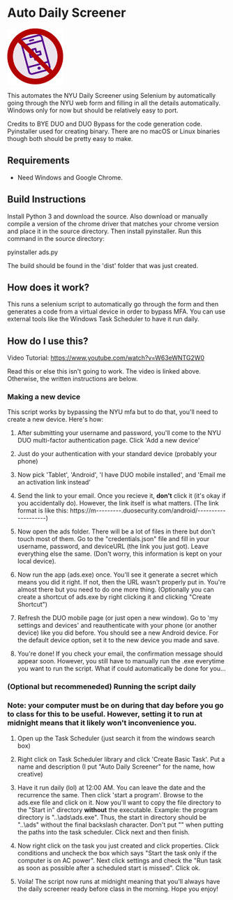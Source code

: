 # Auto Daily Screener

<p align="left">
  <img width="128" src="daily_screener_cancel.png" />
</p>


This automates the NYU Daily Screener using Selenium by automatically going through the NYU web form and filling in all the details automatically. Windows only for now but should be relatively easy to port.

Credits to BYE DUO and DUO Bypass for the code generation code. Pyinstaller used for creating binary. There are no macOS or Linux binaries though both should be pretty easy to make.

## Requirements

- Need Windows and Google Chrome. 

## Build Instructions

Install Python 3 and download the source. Also download or manually compile a version of the chrome driver that matches your chrome version and place it in the source directory. Then install pyinstaller. Run this command in the source directory:

pyinstaller ads.py

The build should be found in the 'dist' folder that was just created.

## How does it work?

This runs a selenium script to automatically go through the form and then generates a code from a virtual device in order to bypass MFA. You can use external tools like the Windows Task Scheduler to have it run daily.

## How do I use this?

Video Tutorial: https://www.youtube.com/watch?v=W63eWNTG2W0

Read this or else this isn't going to work. The video is linked above. Otherwise, the written instructions are below.

### Making a new device

This script works by bypassing the NYU mfa but to do that, you'll need to create a new device. Here's how:

1. After submitting your username and password, you'll come to the NYU DUO multi-factor authentication page. Click 'Add a new device'

2. Just do your authentication with your standard device (probably your phone)

3. Now pick 'Tablet', 'Android', 'I have DUO mobile installed', and 'Email me an activation link instead'

4. Send the link to your email. Once you recieve it, **don't** click it (it's okay if you accidentally do). However, the link itself is what matters. (The link format is like this: https://m---------.duosecurity.com/android/--------------------)

5. Now open the ads folder. There will be a lot of files in there but don't touch most of them. Go to the "credentials.json" file and fill in your username, password, and deviceURL (the link you just got). Leave everything else the same. (Don't worry, this information is kept on your local device).

6. Now run the app (ads.exe) once. You'll see it generate a secret which means you did it right. If not, then the URL wasn't properly put in. You're almost there but you need to do one more thing. (Optionally you can create a shortcut of ads.exe by right clicking it and clicking "Create Shortcut")

7. Refresh the DUO mobile page (or just open a new window). Go to 'my settings and devices' and reauthenticate with your phone (or another device) like you did before. You should see a new Android device. For the default device option, set it to the new device you made and save. 

8. You're done! If you check your email, the confirmation message should appear soon. However, you still have to manually run the .exe everytime you want to run the script. What if could automatically be done for you...

### (Optional but recommeneded) Running the script daily

### Note: your computer must be on during that day before you go to class for this to be useful. However, setting it to run at midnight means that it likely won't inconvenience you.

1. Open up the Task Scheduler (just search it from the windows search box)

2. Right click on Task Scheduler library and click 'Create Basic Task'. Put a name and description (I put "Auto Daily Screener" for the name, how creative)

3. Have it run daily (lol) at 12:00 AM. You can leave the date and the recurrence the same. Then click 'start a program'. Browse to the ads.exe file and click on it. Now you'll want to copy the file directory to the "Start in" directory **without** the executable. Example: the program directory is "\..\ads\ads.exe". Thus, the start in directory should be "..\ads" without the final backslash character. Don't put "" when putting the paths into the task scheduler.  Click next and then finish.

4. Now right click on the task you just created and click properties. Click conditions and uncheck the box which says "Start the task only if the computer is on AC power". Next click settings and check the "Run task as soon as possible after a scheduled start is missed". Click ok. 

4. Voila! The script now runs at midnight meaning that you'll always have the daily screener ready before class in the morning. Hope you enjoy!
